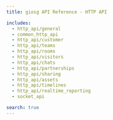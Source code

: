 ```yaml
---
title: giosg API Reference - HTTP API

includes:
  - http_api/general
  - common_http_api
  - http_api/customer
  - http_api/teams
  - http_api/rooms
  - http_api/visitors
  - http_api/chats
  - http_api/partnerships
  - http_api/sharing
  - http_api/assets
  - http_api/timelines
  - http_api/realtime_reporting
  - socket_api

search: true
---
```

